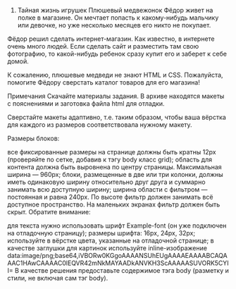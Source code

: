 1. Тайная жизнь игрушек
Плюшевый медвежонок Фёдор живет на полке в магазине. Он мечтает попасть к какому-нибудь мальчику или девочке, но уже несколько месяцев его никто не покупает.

Фёдор решил сделать интернет-магазин. Как известно, в интернете очень много людей. Если сделать сайт и разместить там свою фотографию, то какой-нибудь ребенок сразу купит его и заберет к себе домой.

К сожалению, плюшевые медведи не знают HTML и CSS. Пожалуйста, помогите Фёдору сверстать каталог товаров для его магазина!

Примечания
Скачайте материалы задания. В архиве находятся макеты с пояснениями и заготовка файла html для отладки.

Сверстайте макеты адаптивно, т.е. таким образом, чтобы ваша вёрстка для каждого из размеров соответствовала нужному макету.

Размеры блоков:

все фиксированные размеры на странице должны быть кратны 12px (проверяйте по сетке, добавив к тэгу body класс grid);
область для контента должна быть выровнена по центру страницы. Максимальная ширина — 960px;
блоки, размещенные в две или три колонки, должны иметь одинаковую ширину относительно друг друга и суммарно занимать всю доступную ширину;
ширина области с фильтром — постоянная и равна 240px. По высоте фильтр должен занимать всё доступное пространство. На маленьких экранах фильтр должен быть скрыт.
Обратите внимание:

для текста нужно использовать шрифт Example-font (он уже подключен на отладочную страницу);
размеры шрифта: 16px, 24px, 32px;
используйте в вёрстке цвета, указанные на отладочной странице;
в качестве заглушки для картинок используйте inline-изображение data:image/png;base64,iVBORw0KGgoAAAANSUhEUgAAAAEAAAABCAQAAAC1HAwCAAAAC0lEQVR42mNkMAYAADkANVKH3ScAAAAASUVORK5CYII=
В качестве решения предоставьте содержимое тэга body (разметку и стили, не включая сам тэг body).
